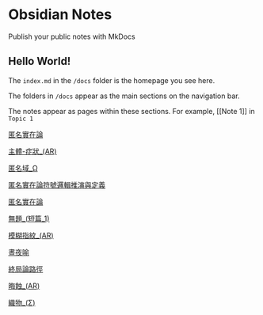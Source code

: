 # Obsidian Notes

Publish your public notes with MkDocs

## Hello World!

The `index.md` in the `/docs` folder is the homepage you see here.

The folders in `/docs` appear as the main sections on the navigation bar.

The notes appear as pages within these sections. For example, [[Note 1]] in `Topic 1`

[匿名實在論](/ar-omega/wiki/匿名實在論 "匿名實在論")

[主體-症狀_(AR)](/ar-omega/wiki/主體-症狀_(AR) "匿名實在論")

[匿名域_Ω](/ar-omega/wiki/匿名域_Ω "匿名實在論")

[匿名實在論符號邏輯推演與定義](/ar-omega/wiki/匿名實在論符號邏輯推演與定義 "匿名實在論")

[匿名實在論](/ar-omega/wiki/匿名實在論 "匿名實在論")

[無題_(短篇_1)](/ar-omega/wiki/無題_(短篇_1) "匿名實在論")

[模糊指紋_(AR)](/ar-omega/wiki/模糊指紋_(AR) "匿名實在論")

[晝夜喻](/ar-omega/wiki/晝夜喻 "匿名實在論")

[終局論路徑](/ar-omega/wiki/終局論路徑 "匿名實在論")

[晦蝕_(AR)](/ar-omega/wiki/晦蝕_(AR) "匿名實在論")

[織物_(Σ)](/ar-omega/wiki/織物_(Σ) "匿名實在論")